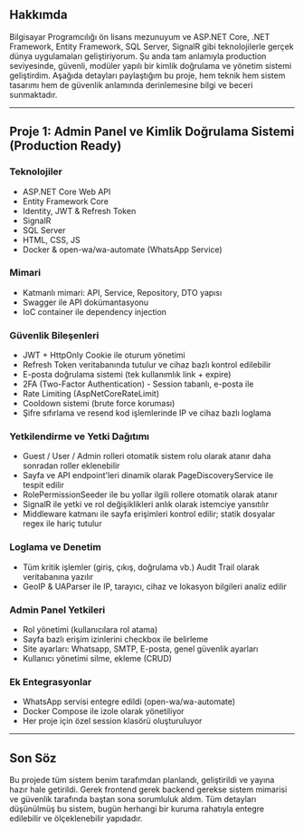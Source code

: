 ## Hakkımda
Bilgisayar Programcılığı ön lisans mezunuyum ve ASP.NET Core, .NET Framework, Entity Framework, SQL Server, SignalR gibi teknolojilerle gerçek dünya uygulamaları geliştiriyorum. Şu anda tam anlamıyla production seviyesinde, güvenli, modüler yapılı bir kimlik doğrulama ve yönetim sistemi geliştirdim. Aşağıda detayları paylaştığım bu proje, hem teknik hem sistem tasarımı hem de güvenlik anlamında derinlemesine bilgi ve beceri sunmaktadır.

---

## Proje 1: Admin Panel ve Kimlik Doğrulama Sistemi (Production Ready)

### Teknolojiler
- ASP.NET Core Web API
- Entity Framework Core
- Identity, JWT & Refresh Token
- SignalR
- SQL Server
- HTML, CSS, JS
- Docker & open-wa/wa-automate (WhatsApp Service)

### Mimari
- Katmanlı mimari: API, Service, Repository, DTO yapısı
- Swagger ile API dokümantasyonu
- IoC container ile dependency injection

### Güvenlik Bileşenleri
- JWT + HttpOnly Cookie ile oturum yönetimi
- Refresh Token veritabanında tutulur ve cihaz bazlı kontrol edilebilir
- E-posta doğrulama sistemi (tek kullanımlık link + expire)
- 2FA (Two-Factor Authentication) - Session tabanlı, e-posta ile
- Rate Limiting (AspNetCoreRateLimit)
- Cooldown sistemi (brute force koruması)
- Şifre sıfırlama ve resend kod işlemlerinde IP ve cihaz bazlı loglama

### Yetkilendirme ve Yetki Dağıtımı
- Guest / User / Admin rolleri otomatik sistem rolu olarak atanır daha sonradan roller eklenebilir
- Sayfa ve API endpoint'leri dinamik olarak PageDiscoveryService ile tespit edilir
- RolePermissionSeeder ile bu yollar ilgili rollere otomatik olarak atanır
- SignalR ile yetki ve rol değişiklikleri anlık olarak istemciye yansıtılır
- Middleware katmanı ile sayfa erişimleri kontrol edilir; statik dosyalar regex ile hariç tutulur

### Loglama ve Denetim
- Tüm kritik işlemler (giriş, çıkış, doğrulama vb.) Audit Trail olarak veritabanına yazılır
- GeoIP & UAParser ile IP, tarayıcı, cihaz ve lokasyon bilgileri analiz edilir

### Admin Panel Yetkileri
- Rol yönetimi (kullanıcılara rol atama)
- Sayfa bazlı erişim izinlerini checkbox ile belirleme
- Site ayarları: Whatsapp, SMTP, E-posta, genel güvenlik ayarları
- Kullanıcı yönetimi silme, ekleme (CRUD)

### Ek Entegrasyonlar
- WhatsApp servisi entegre edildi (open-wa/wa-automate)
- Docker Compose ile izole olarak yönetiliyor
- Her proje için özel session klasörü oluşturuluyor

---

## Son Söz
Bu projede tüm sistem benim tarafımdan planlandı, geliştirildi ve yayına hazır hale getirildi. Gerek frontend gerek backend gerekse sistem mimarisi ve güvenlik tarafında baştan sona sorumluluk aldım. Tüm detayları düşünülmüş bu sistem, bugün herhangi bir kuruma rahatıyla entegre edilebilir ve ölçeklenebilir yapıdadır.

